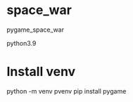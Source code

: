 # space_war
pygame_space_war

python3.9
# Install venv
python  -m  venv  pvenv
pip install pygame


